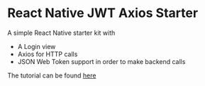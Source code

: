 # React Native JWT Axios Starter

A simple React Native starter kit with 

* A Login view
* Axios for HTTP calls
* JSON Web Token support in order to make backend calls

The tutorial can be found [here](https://tech.willandskill.se/build-a-great-login-experience-with-react-native-axios-and-jsonwebtoken/)
